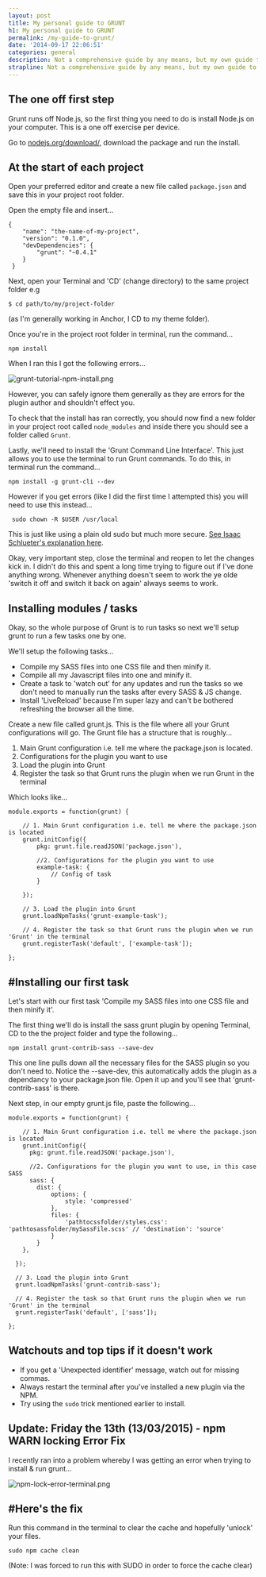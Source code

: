 ```yaml
---
layout: post
title: My personal guide to GRUNT
h1: My personal guide to GRUNT
permalink: /my-guide-to-grunt/
date: '2014-09-17 22:06:51'
categories: general
description: Not a comprehensive guide by any means, but my own guide to using GRUNT...
strapline: Not a comprehensive guide by any means, but my own guide to using GRUNT...
---
```

##  The one off first step
Grunt runs off Node.js, so the first thing you need to do is install Node.js on your computer. This is a one off exercise per device.

Go to [nodejs.org/download/](http://nodejs.org/download/), download the package and run the install.

## At the start of each project
Open your preferred editor and create a new file called `package.json` and save this in your project root folder.

Open the empty file and insert...

    {
        "name": "the-name-of-my-project",
        "version": "0.1.0",
        "devDependencies": {
            "grunt": "~0.4.1"
        }
     }


Next, open your Terminal and 'CD' (change directory) to the same project folder e.g 

    $ cd path/to/my/project-folder

(as I'm generally working in Anchor, I CD to my theme folder).

Once you're in the project root folder in terminal, run the command...

    npm install

When I ran this I got the following errors...

![grunt-tutorial-npm-install.png](/content/grunt-tutorial-npm-install.png)

However, you can safely ignore them generally as they are errors for the plugin author and shouldn't effect you.

To check that the install has ran correctly, you should now find a new folder in your project root called `node_modules` and inside there you should see a folder called `Grunt`.

Lastly, we'll need to install the 'Grunt Command Line Interface'. This just allows you to use the terminal to run Grunt commands. To do this, in terminal run the command...

    npm install -g grunt-cli --dev

However if you get errors (like I did the first time I attempted this) you will need to use this instead...

     sudo chown -R $USER /usr/local

This is just like using a plain old sudo but much more secure. [See Isaac Schlueter's explanation here](http://foohack.com/2010/08/intro-to-npm/#what_no_sudo).

Okay, very important step, close the terminal and reopen to let the changes kick in. I didn't do this and spent a long time trying to figure out if I've done anything wrong. Whenever anything doesn't seem to work the ye olde 'switch it off and switch it back on again' always seems to work.

## Installing modules / tasks
Okay, so the whole purpose of Grunt is to run tasks so next we'll setup grunt to run a few tasks one by one.

We'll setup the following tasks...

* Compile my SASS files into one CSS file and then minify it.
* Compile all my Javascript files into one and minify it.
* Create a task to 'watch out' for any updates and run the tasks so we don't need to manually run the tasks after every SASS & JS change.
* Install 'LiveReload' because I'm super lazy and can't be bothered refreshing the browser all the time.

Create a new file called grunt.js. This is the file where all your Grunt configurations will go. The Grunt file has a structure that is roughly...

1. Main Grunt configuration i.e. tell me where the package.json is located.
2. Configurations for the plugin you want to use
3. Load the plugin into Grunt
4. Register the task so that Grunt runs the plugin when we run Grunt in the terminal 

Which looks like...

    module.exports = function(grunt) {

        // 1. Main Grunt configuration i.e. tell me where the package.json is located
        grunt.initConfig({
            pkg: grunt.file.readJSON('package.json'),

            //2. Configurations for the plugin you want to use
            example-task: {
                // Config of task
            }

        });

        // 3. Load the plugin into Grunt
        grunt.loadNpmTasks('grunt-example-task');

        // 4. Register the task so that Grunt runs the plugin when we run 'Grunt' in the terminal 
        grunt.registerTask('default', ['example-task']);

    };

## #Installing our first task
Let's start with our first task 'Compile my SASS files into one CSS file and then minify it'.

The first thing we'll do is install the sass grunt plugin by opening Terminal, CD to the the project folder and type the following...

    npm install grunt-contrib-sass --save-dev

This one line pulls down all the necessary files for the SASS plugin so you don't need to. Notice the --save-dev, this automatically adds the plugin as a dependancy to your package.json file. Open it up and you'll see that 'grunt-contrib-sass' is there.

Next step, in our empty grunt.js file, paste the following...

    module.exports = function(grunt) {

        // 1. Main Grunt configuration i.e. tell me where the package.json is located
        grunt.initConfig({
          pkg: grunt.file.readJSON('package.json'),

          //2. Configurations for the plugin you want to use, in this case SASS
          sass: {
		    dist: {
		        options: {
		            style: 'compressed'
		        },
		        files: {
		            'pathtocssfolder/styles.css': 'pathtosassfolder/mySassFile.scss' // 'destination': 'source'
		        }
		    } 
		},

      });

      // 3. Load the plugin into Grunt
      grunt.loadNpmTasks('grunt-contrib-sass');

      // 4. Register the task so that Grunt runs the plugin when we run 'Grunt' in the terminal 
      grunt.registerTask('default', ['sass']);

    };

## Watchouts and top tips if it doesn't work

* If you get a 'Unexpected identifier' message, watch out for missing commas.
* Always restart the terminal after you've installed a new plugin via the NPM.
* Try using the `sudo` trick mentioned earlier to install.

## Update: Friday the 13th (13/03/2015) - npm WARN locking Error Fix

I recently ran into a problem whereby I was getting an error when trying to install & run grunt...

![npm-lock-error-terminal.png](/content/npm-lock-error-terminal.png)

## #Here's the fix

Run this command in the terminal to clear the cache and hopefully 'unlock' your files.

    sudo npm cache clean

(Note: I was forced to run this with SUDO in order to force the cache clear)
